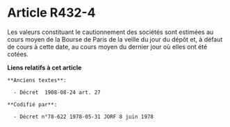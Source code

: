 # Article R432-4

Les valeurs constituant le cautionnement des sociétés sont estimées au cours moyen de la Bourse de Paris de la veille du jour
du dépôt et, à défaut de cours à cette date, au cours moyen du dernier jour où elles ont été cotées.

**Liens relatifs à cet article**

	**Anciens textes**:

	  - Décret  1908-08-24 art. 27

	**Codifié par**:

	  - Décret n°78-622 1978-05-31 JORF 8 juin 1978

